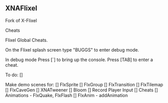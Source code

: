 XNAFlixel
---------

Fork of X-Flixel

Cheats

Flixel Global Cheats.

On the Flixel splash screen type "BUGGS" to enter debug mode.

In debug mode
Press [`]   to bring up the console.
Press [TAB] to enter a cheat.


To do:
[] 

Make demo scenes for:
[] FlxSprite
[] FlxGroup
[] FlxTransition
[] FlxTilemap
[] FlxCaveGen
[] XNATweener
[] Bloom
[] Record Player Input
[] Cheats
[] Animations - FlxQuake, FlxFlash
[] FlxAnim - addAnimation

